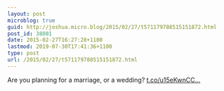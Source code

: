```yaml
---
layout: post
microblog: true
guid: http://joshua.micro.blog/2015/02/27/t571179788515151872.html
post_id: 38801
date: 2015-02-27T16:27:28+1100
lastmod: 2019-07-30T17:41:36+1100
type: post
url: /2015/02/27/t571179788515151872.html
---
```

Are you planning for a marriage, or a wedding? [t.co/u15eKwnCC...](http://t.co/u15eKwnCCa)
